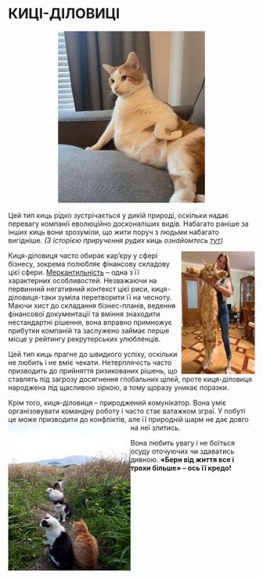 # **КИЦІ-ДІЛОВИЦІ**   
<p align="center">
  <img width="300" height="350" src="киця-діловиця.jpg">
</p>

Цей тип киць рідко зустрічається у дикій природі, оскільки надає перевагу компанії еволюційно досконаліших видів. Набагато раніше за інших киць вони зрозуміли, що жити поруч з людьми набагато вигідніше. _(З історією приручення рудих киць ознайомтесь [тут](https://life.pravda.com.ua/society/2022/12/24/251979/))_ 

<img align="right" width="150" height="250" src="кд3.jpg">

Киця-діловиця часто обирає кар’єру у сфері бізнесу, зокрема полюбляє фінансову складову цієї сфери. [Меркантильність](https://termin.in.ua/merkantyl-nist/) – одна з її характерних особливостей. Незважаючи на первинний негативний контекст цієї риси, киця-діловиця-таки зуміла перетворити її на чесноту. Маючи хист до складання бізнес-планів, ведення фінансової документації та вміння знаходити нестандартні рішення, вона вправно примножує прибутки компаній та заслужено займає перше місце у рейтингу рекрутерських улюбленців.

Цей тип киць прагне до швидкого успіху, оскільки не любить і не вміє чекати. Нетерплячість часто призводить до прийняття ризикованих рішень, що ставлять під загрозу досягнення глобальних цілей, проте киця-діловиця народжена під щасливою зіркою, а тому щоразу уникає поразки. 

Крім того, киця-діловиця – природжений комунікатор. Вона уміє організовувати командну роботу і часто стає ватажком зграї. У побуті це може призводити до конфліктів, але її природній шарм не дає довго на неї злитись. <img align="left" width="250" height="300" src="кд1.jpg">

Вона любить увагу і не боїться осуду оточуючих чи здаватись дивною. **«Бери від життя все і трохи більше» – ось її кредо!**
